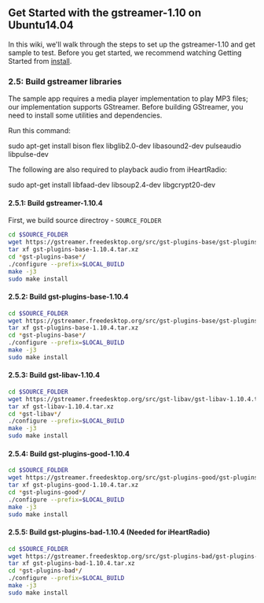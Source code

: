 ## Get Started with the gstreamer-1.10 on Ubuntu14.04
In this wiki, we'll walk through the steps to set up the gstreamer-1.10 and get sample to test. Before you get started, we recommend watching Getting Started from [install](https://gstreamer.freedesktop.org/documentation/installing/index.html?gi-language=c).

### 2.5: Build gstreamer libraries
The sample app requires a media player implementation to play MP3 files; our implementation supports GStreamer. Before building GStreamer, you need to install some utilities and dependencies.

Run this command:

sudo apt-get install bison flex libglib2.0-dev libasound2-dev pulseaudio libpulse-dev

The following are also required to playback audio from iHeartRadio:

sudo apt-get install libfaad-dev libsoup2.4-dev libgcrypt20-dev

#### 2.5.1: Build gstreamer-1.10.4
First, we build source directroy - `SOURCE_FOLDER`
```sh
cd $SOURCE_FOLDER
wget https://gstreamer.freedesktop.org/src/gst-plugins-base/gst-plugins-base-1.10.4.tar.xz
tar xf gst-plugins-base-1.10.4.tar.xz
cd *gst-plugins-base*/
./configure --prefix=$LOCAL_BUILD
make -j3
sudo make install
```

#### 2.5.2: Build gst-plugins-base-1.10.4
```sh
cd $SOURCE_FOLDER
wget https://gstreamer.freedesktop.org/src/gst-plugins-base/gst-plugins-base-1.10.4.tar.xz
tar xf gst-plugins-base-1.10.4.tar.xz
cd *gst-plugins-base*/
./configure --prefix=$LOCAL_BUILD
make -j3
sudo make install
```
#### 2.5.3: Build gst-libav-1.10.4
```sh
cd $SOURCE_FOLDER
wget https://gstreamer.freedesktop.org/src/gst-libav/gst-libav-1.10.4.tar.xz
tar xf gst-libav-1.10.4.tar.xz
cd *gst-libav*/
./configure --prefix=$LOCAL_BUILD
make -j3
sudo make install
```
#### 2.5.4: Build gst-plugins-good-1.10.4
```sh
cd $SOURCE_FOLDER
wget https://gstreamer.freedesktop.org/src/gst-plugins-good/gst-plugins-good-1.10.4.tar.xz
tar xf gst-plugins-good-1.10.4.tar.xz
cd *gst-plugins-good*/
./configure --prefix=$LOCAL_BUILD
make -j3
sudo make install
```

#### 2.5.5: Build gst-plugins-bad-1.10.4 (Needed for iHeartRadio)
```sh
cd $SOURCE_FOLDER
wget https://gstreamer.freedesktop.org/src/gst-plugins-bad/gst-plugins-bad-1.10.4.tar.xz
tar xf gst-plugins-bad-1.10.4.tar.xz
cd *gst-plugins-bad*/
./configure --prefix=$LOCAL_BUILD
make -j3
sudo make install
```

